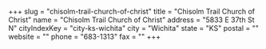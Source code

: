 +++
slug = "chisolm-trail-church-of-christ"
title = "Chisolm Trail Church of Christ"
name = "Chisolm Trail Church of Christ"
address = "5833 E 37th St N"
cityIndexKey = "city-ks-wichita"
city = "Wichita"
state = "KS"
postal = ""
website = ""
phone = "683-1313"
fax = ""
+++
